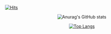 [![Hits](https://hits.seeyoufarm.com/api/count/incr/badge.svg?url=https%3A%2F%2Fgithub.com%2FOverFlowBIN&count_bg=%2379C83D&title_bg=%23555555&icon=javascript.svg&icon_color=%23E7E7E7&title=hits&edge_flat=false)](https://hits.seeyoufarm.com)

<div align='center'>

![Anurag's GitHub stats](https://github-readme-stats.vercel.app/api?username=OverFlowBIN&show_icons=true&theme=aura)

[![Top Langs](https://github-readme-stats.vercel.app/api/top-langs/?username=OverFlowBIN)](https://github.com/깃허브아이디/github-readme-stats)

</div>
